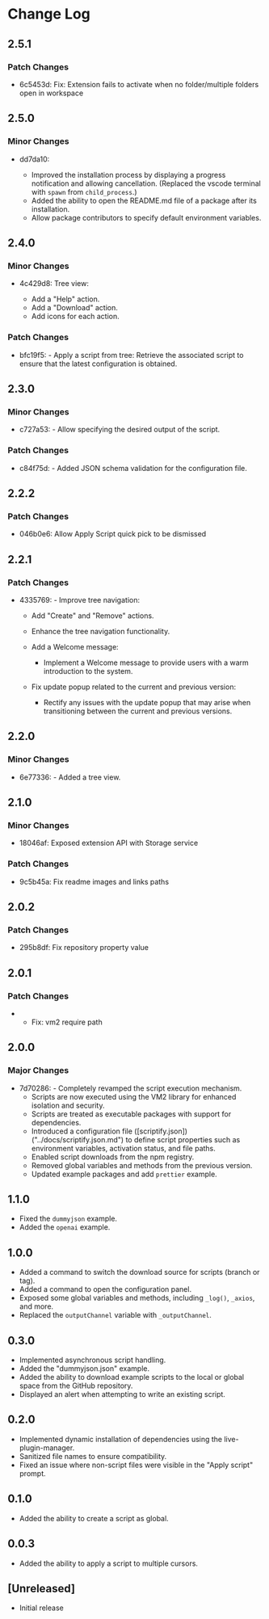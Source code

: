 # Change Log

## 2.5.1

### Patch Changes

- 6c5453d: Fix: Extension fails to activate when no folder/multiple folders open in workspace

## 2.5.0

### Minor Changes

- dd7da10:

  - Improved the installation process by displaying a progress notification and allowing cancellation. (Replaced the vscode terminal with `spawn` from `child_process`.)
  - Added the ability to open the README.md file of a package after its installation.
  - Allow package contributors to specify default environment variables.

## 2.4.0

### Minor Changes

- 4c429d8: Tree view:

  - Add a "Help" action.
  - Add a "Download" action.
  - Add icons for each action.

### Patch Changes

- bfc19f5: - Apply a script from tree: Retrieve the associated script to ensure that the latest configuration is obtained.

## 2.3.0

### Minor Changes

- c727a53: - Allow specifying the desired output of the script.

### Patch Changes

- c84f75d: - Added JSON schema validation for the configuration file.

## 2.2.2

### Patch Changes

- 046b0e6: Allow Apply Script quick pick to be dismissed

## 2.2.1

### Patch Changes

- 4335769: - Improve tree navigation:

  - Add "Create" and "Remove" actions.
  - Enhance the tree navigation functionality.

  - Add a Welcome message:

    - Implement a Welcome message to provide users with a warm introduction to the system.

  - Fix update popup related to the current and previous version:
    - Rectify any issues with the update popup that may arise when transitioning between the current and previous versions.

## 2.2.0

### Minor Changes

- 6e77336: - Added a tree view.

## 2.1.0

### Minor Changes

- 18046af: Exposed extension API with Storage service

### Patch Changes

- 9c5b45a: Fix readme images and links paths

## 2.0.2

### Patch Changes

- 295b8df: Fix repository property value

## 2.0.1

### Patch Changes

- - Fix: vm2 require path

## 2.0.0

### Major Changes

- 7d70286: - Completely revamped the script execution mechanism.
  - Scripts are now executed using the VM2 library for enhanced isolation and security.
  - Scripts are treated as executable packages with support for dependencies.
  - Introduced a configuration file ([scriptify.json])("../docs/scriptify.json.md") to define script properties such as environment variables, activation status, and file paths.
  - Enabled script downloads from the npm registry.
  - Removed global variables and methods from the previous version.
  - Updated example packages and add `prettier` example.

## 1.1.0

- Fixed the `dummyjson` example.
- Added the `openai` example.

## 1.0.0

- Added a command to switch the download source for scripts (branch or tag).
- Added a command to open the configuration panel.
- Exposed some global variables and methods, including `_log()`, `_axios`, and more.
- Replaced the `outputChannel` variable with `_outputChannel`.

## 0.3.0

- Implemented asynchronous script handling.
- Added the "dummyjson.json" example.
- Added the ability to download example scripts to the local or global space from the GitHub repository.
- Displayed an alert when attempting to write an existing script.

## 0.2.0

- Implemented dynamic installation of dependencies using the live-plugin-manager.
- Sanitized file names to ensure compatibility.
- Fixed an issue where non-script files were visible in the "Apply script" prompt.

## 0.1.0

- Added the ability to create a script as global.

## 0.0.3

- Added the ability to apply a script to multiple cursors.

## [Unreleased]

- Initial release
